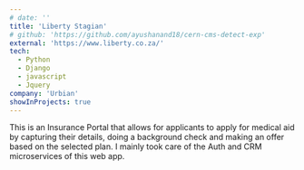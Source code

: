 ```yaml
---
# date: ''
title: 'Liberty Stagian'
# github: 'https://github.com/ayushanand18/cern-cms-detect-exp'
external: 'https://www.liberty.co.za/'
tech:
  - Python
  - Django
  - javascript
  - Jquery
company: 'Urbian'
showInProjects: true
---
```


This is an Insurance Portal that allows for applicants to apply for medical aid by capturing their details, doing a background check and making an offer based on the selected plan. I mainly took care of the Auth and CRM microservices of this web app.
